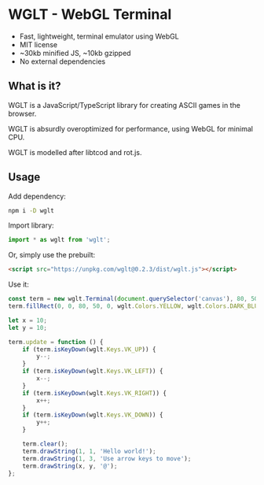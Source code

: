 # WGLT - WebGL Terminal

* Fast, lightweight, terminal emulator using WebGL
* MIT license
* ~30kb minified JS, ~10kb gzipped
* No external dependencies

## What is it?

WGLT is a JavaScript/TypeScript library for creating ASCII games in the browser.

WGLT is absurdly overoptimized for performance, using WebGL for minimal CPU.

WGLT is modelled after libtcod and rot.js.

## Usage

Add dependency:

```bash
npm i -D wglt
```

Import library:

```typescript
import * as wglt from 'wglt';
```

Or, simply use the prebuilt:

```html
<script src="https://unpkg.com/wglt@0.2.3/dist/wglt.js"></script>
```

Use it:

```typescript
const term = new wglt.Terminal(document.querySelector('canvas'), 80, 50);
term.fillRect(0, 0, 80, 50, 0, wglt.Colors.YELLOW, wglt.Colors.DARK_BLUE);

let x = 10;
let y = 10;

term.update = function () {
    if (term.isKeyDown(wglt.Keys.VK_UP)) {
        y--;
    }
    if (term.isKeyDown(wglt.Keys.VK_LEFT)) {
        x--;
    }
    if (term.isKeyDown(wglt.Keys.VK_RIGHT)) {
        x++;
    }
    if (term.isKeyDown(wglt.Keys.VK_DOWN)) {
        y++;
    }

    term.clear();
    term.drawString(1, 1, 'Hello world!');
    term.drawString(1, 3, 'Use arrow keys to move');
    term.drawString(x, y, '@');
};
```
